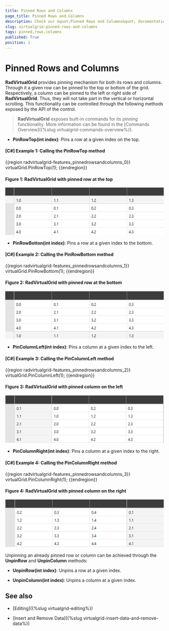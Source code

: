 ```yaml
---
title: Pinned Rows and Columns
page_title: Pinned Rows and Columns
description: Check our &quot;Pinned Rows and Columns&quot; documentation article for the RadVirtualGrid {{ site.framework_name }} control.
slug: virtualgrid-pinned-rows-and-columns
tags: pinned,rows,columns
published: True
position: 1
---
```


# Pinned Rows and Columns

__RadVirtualGrid__ provides pinning mechanism for both its rows and columns. Through it a given row can be pinned to the top or bottom of the grid. Respectively, a column can be pinned to the left or right side of __RadVirtualGrid__. Thus, they will not take part in the vertical or horizontal scrolling. This functionality can be controlled through the following methods exposed by the API of the control.

> __RadVirtualGrid__ exposes built-in commands for its pinning functionality. More information can be found in the [Commands Overview]({%slug virtualgrid-commands-overview%}).

* __PinRowTop(int index)__: Pins a row at a given index on the top.

#### __[C#] Example 1: Calling the PinRowTop method__

{{region radvirtualgrid-features_pinnedrowsandcolumns_0}}
	virtualGrid.PinRowTop(1);
{{endregion}}

#### __Figure 1: RadVirtualGrid with pinned row at the top__

![RadVirtualGrid with pinned row on the top](images/RadVirtualGrid_Features_PinnedRowsColumns_01.png)

* __PinRowBotton(int index)__: Pins a row at a given index to the bottom.

#### __[C#] Example 2: Calling the PinRowBottom method__

{{region radvirtualgrid-features_pinnedrowsandcolumns_1}}
	virtualGrid.PinRowBottom(1);
{{endregion}}

#### __Figure 2: RadVirtualGrid with pinned row at the bottom__

![RadVirtualGrid with pinned row at the bottom](images/RadVirtualGrid_Features_PinnedRowsColumns_02.png)

* __PinColumnLeft(int index)__: Pins a column at a given index to the left.

#### __[C#] Example 3: Calling the PinColumnLeft method__

{{region radvirtualgrid-features_pinnedrowsandcolumns_2}}
	virtualGrid.PinColumnLeft(1);
{{endregion}}

#### __Figure 3: RadVirtualGrid with pinned column on the left__

![ RadVirtualGrid with pinned column on the left](images/RadVirtualGrid_Features_PinnedRowsColumns_03.png)

* __PinColumnRight(int index)__: Pins a column at a given index to the right.

#### __[C#] Example 4: Calling the PinColumnRight method__

{{region radvirtualgrid-features_pinnedrowsandcolumns_3}}
	virtualGrid.PinColumnRight(1);
{{endregion}}

#### __Figure 4: RadVirtualGrid with pinned column on the right__

![RadVirtualGrid with pinned column on the right](images/RadVirtualGrid_Features_PinnedRowsColumns_04.png)

Unpinning an already pinned row or column can be achieved through the __UnpinRow__ and __UnpinColumn__ methods:

* __UnpinRow(int index)__: Unpins a row at a given index.

* __UnpinColumn(int index)__: Unpins a column at a given index.

## See also

* [Editing]({%slug virtualgrid-editing%})

* [Insert and Remove Data]({%slug virtualgrid-insert-data-and-remove-data%})

